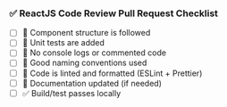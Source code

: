 ### ✅ ReactJS Code Review Pull Request Checklist

- [ ] 🔧 Component structure is followed
- [ ] 🧪 Unit tests are added
- [ ] 🚫 No console logs or commented code
- [ ] 📝 Good naming conventions used
- [ ] 🧹 Code is linted and formatted (ESLint + Prettier)
- [ ] 📄 Documentation updated (if needed)
- [ ] ✅ Build/test passes locally
